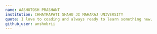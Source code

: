 ```yaml
---
name: AASHUTOSH PRASHANT
institution: CHHATRAPATI SHAHU JI MAHARAJ UNIVERSITY
quote: I love to coading and always ready to learn something new.
github_user: anshobrii
---
```

